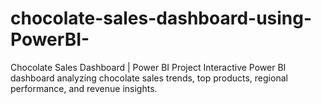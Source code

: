 # chocolate-sales-dashboard-using-PowerBI-
Chocolate Sales Dashboard | Power BI Project Interactive Power BI dashboard analyzing chocolate sales trends, top products, regional performance, and revenue insights.
